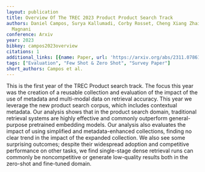 ```yaml
---
layout: publication
title: Overview Of The TREC 2023 Product Product Search Track
authors: Daniel Campos, Surya Kallumadi, Corby Rosset, Cheng Xiang Zhai, Alessandro
  Magnani
conference: Arxiv
year: 2023
bibkey: campos2023overview
citations: 1
additional_links: [{name: Paper, url: 'https://arxiv.org/abs/2311.07861'}]
tags: ["Evaluation", "Few Shot & Zero Shot", "Survey Paper"]
short_authors: Campos et al.
---
```

This is the first year of the TREC Product search track. The focus this year
was the creation of a reusable collection and evaluation of the impact of the
use of metadata and multi-modal data on retrieval accuracy. This year we
leverage the new product search corpus, which includes contextual metadata. Our
analysis shows that in the product search domain, traditional retrieval systems
are highly effective and commonly outperform general-purpose pretrained
embedding models. Our analysis also evaluates the impact of using simplified
and metadata-enhanced collections, finding no clear trend in the impact of the
expanded collection. We also see some surprising outcomes; despite their
widespread adoption and competitive performance on other tasks, we find
single-stage dense retrieval runs can commonly be noncompetitive or generate
low-quality results both in the zero-shot and fine-tuned domain.
